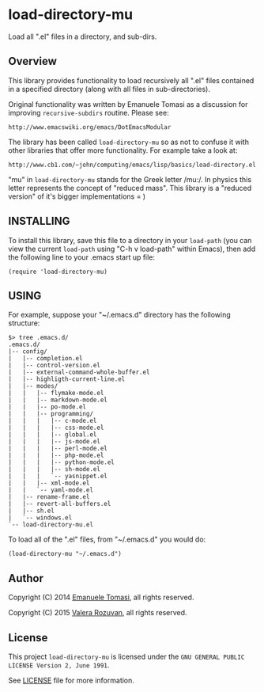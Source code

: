 # load-directory-mu
Load all ".el" files in a directory, and sub-dirs.

## Overview
This library provides functionality to load recursively all ".el" files
contained in a specified directory (along with all files in
sub-directories).

Original functionality was written by Emanuele Tomasi as a discussion
for improving `recursive-subdirs` routine. Please see:

    http://www.emacswiki.org/emacs/DotEmacsModular

The library has been called `load-directory-mu` so as not to confuse it
with other libraries that offer more functionality. For example take a
look at:

    http://www.cb1.com/~john/computing/emacs/lisp/basics/load-directory.el

"mu" in `load-directory-mu` stands for the Greek letter /mu:/. In physics
this letter represents the concept of "reduced mass". This library is
a "reduced version" of it's bigger implementations = )

## INSTALLING
To install this library, save this file to a directory in your
`load-path` (you can view the current `load-path` using "C-h v
load-path" within Emacs), then add the following line to your
.emacs start up file:

    (require 'load-directory-mu)

## USING
For example, suppose your "~/.emacs.d" directory has the following structure:

    $> tree .emacs.d/
    .emacs.d/
    |-- config/
    |   |-- completion.el
    |   |-- control-version.el
    |   |-- external-command-whole-buffer.el
    |   |-- highligth-current-line.el
    |   |-- modes/
    |   |   |-- flymake-mode.el
    |   |   |-- markdown-mode.el
    |   |   |-- po-mode.el
    |   |   |-- programming/
    |   |   |   |-- c-mode.el
    |   |   |   |-- css-mode.el
    |   |   |   |-- global.el
    |   |   |   |-- js-mode.el
    |   |   |   |-- perl-mode.el
    |   |   |   |-- php-mode.el
    |   |   |   |-- python-mode.el
    |   |   |   |-- sh-mode.el
    |   |   |   `-- yasnippet.el
    |   |   |-- xml-mode.el
    |   |   `-- yaml-mode.el
    |   |-- rename-frame.el
    |   |-- revert-all-buffers.el
    |   |-- sh.el
    |   `-- windows.el
    `-- load-directory-mu.el

To load all of the ".el" files, from "~/.emacs.d" you would do:

    (load-directory-mu "~/.emacs.d")

## Author
Copyright (C) 2014 [Emanuele Tomasi](https://github.com/targzeta/), all rights reserved.

Copyright (C) 2015 [Valera Rozuvan](http://valera.rozuvan.net/), all rights reserved.

## License
This project `load-directory-mu` is licensed under the
`GNU GENERAL PUBLIC LICENSE Version 2, June 1991`.

See [LICENSE](https://github.com/valera-rozuvan/load-directory-mu/blob/master/LICENSE) file for more information.
